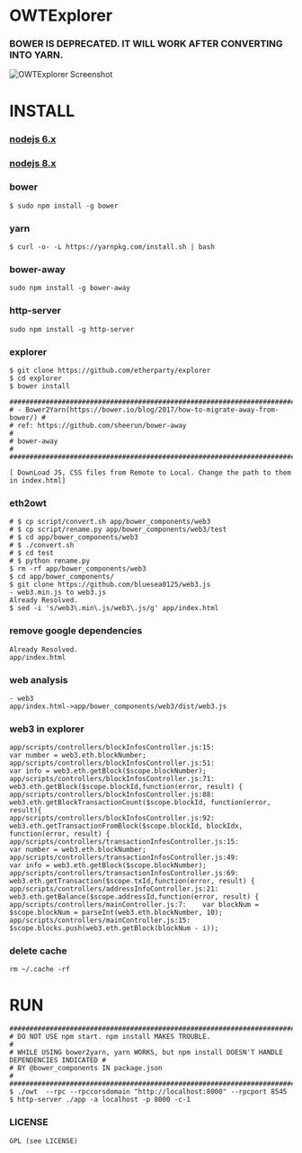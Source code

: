 # OWTExplorer
### BOWER IS DEPRECATED. IT WILL WORK AFTER CONVERTING INTO YARN.
![OWTExplorer Screenshot](http://i.imgur.com/NHFYq0x.png)

# INSTALL
### [nodejs 6.x](https://github.com/bluesea0125/UseCases/blob/master/Ethereum2GSG/Ethereum/Dashboard/explorer.md#install-node-6x)
### [nodejs 8.x](https://github.com/bluesea0125/UseCases/blob/master/Ethereum2GSG/Ethereum/Dashboard/Installation.md#install-node-guide)
### bower
    $ sudo npm install -g bower
### yarn
    $ curl -o- -L https://yarnpkg.com/install.sh | bash
### bower-away
    sudo npm install -g bower-away
### http-server
    sudo npm install -g http-server
### explorer
    $ git clone https://github.com/etherparty/explorer
    $ cd explorer
    $ bower install
    
    ############################################################################ 
    # - Bower2Yarn(https://bower.io/blog/2017/how-to-migrate-away-from-bower/) #
    # ref: https://github.com/sheerun/bower-away                               # 
    # bower-away                                                               # 
    ############################################################################
    
    [ DownLoad JS, CSS files from Remote to Local. Change the path to them in index.html]
### eth2owt
    # $ cp script/convert.sh app/bower_components/web3
    # $ cp script/rename.py app/bower_components/web3/test
    # $ cd app/bower_components/web3
    # $ ./convert.sh
    # $ cd test
    # $ python rename.py
    $ rm -rf app/bower_components/web3
    $ cd app/bower_components/
    $ git clone https://github.com/bluesea0125/web3.js
    - web3.min.js to web3.js
    Already Resolved.
    $ sed -i 's/web3\.min\.js/web3\.js/g' app/index.html
### remove google dependencies
    Already Resolved.
    app/index.html
### web analysis
    - web3
    app/index.html->app/bower_components/web3/dist/web3.js
### web3 in explorer
    app/scripts/controllers/blockInfosController.js:15:                        var number = web3.eth.blockNumber;
    app/scripts/controllers/blockInfosController.js:51:                        var info = web3.eth.getBlock($scope.blockNumber);
    app/scripts/controllers/blockInfosController.js:71:                web3.eth.getBlock($scope.blockId,function(error, result) {
    app/scripts/controllers/blockInfosController.js:88:        web3.eth.getBlockTransactionCount($scope.blockId, function(error, result){
    app/scripts/controllers/blockInfosController.js:92:            web3.eth.getTransactionFromBlock($scope.blockId, blockIdx, function(error, result) {
    app/scripts/controllers/transactionInfosController.js:15:                        var number = web3.eth.blockNumber;
    app/scripts/controllers/transactionInfosController.js:49:                        var info = web3.eth.getBlock($scope.blockNumber);
    app/scripts/controllers/transactionInfosController.js:69:                web3.eth.getTransaction($scope.txId,function(error, result) {
    app/scripts/controllers/addressInfoController.js:21:          web3.eth.getBalance($scope.addressId,function(error, result) {
    app/scripts/controllers/mainController.js:7:	var blockNum = $scope.blockNum = parseInt(web3.eth.blockNumber, 10);
    app/scripts/controllers/mainController.js:15:	    $scope.blocks.push(web3.eth.getBlock(blockNum - i));
### delete cache
    rm ~/.cache -rf
# RUN
    #############################################################################################
    # DO NOT USE npm start. npm install MAKES TROUBLE.                                          #                    
    # WHILE USING bower2yarn, yarn WORKS, but npm install DOESN'T HANDLE DEPENDENCIES INDICATED #
    # BY @bower_components IN package.json                                                      #
    #############################################################################################
    $ ./owt  --rpc --rpccorsdomain "http://localhost:8000" --rpcport 8545
    $ http-server ./app -a localhost -p 8000 -c-1
### LICENSE
    GPL (see LICENSE)
